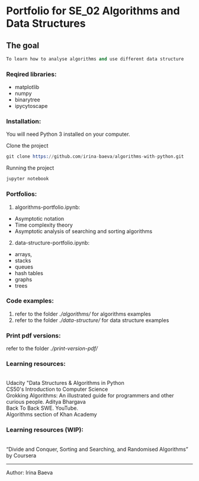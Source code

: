 # Portfolio for SE_02 Algorithms and Data Structures

## The goal
```s
To learn how to analyse algorithms and use different data structure
```

### Reqired libraries:
* matplotlib
* numpy
* binarytree
* ipycytoscape

### Installation:

You will need Python 3 installed on your computer.

Clone the project

```s
git clone https://github.com/irina-baeva/algorithms-with-python.git
```

Running the project

```s
jupyter notebook
```

### Portfolios:

1. algorithms-portfolio.ipynb:
* Asymptotic notation
* Time complexity theory
* Asymptotic analysis of searching and sorting algorithms

2. data-structure-portfolio.ipynb:
* arrays, 
* stacks
* queues
* hash tables
* graphs
* trees

### Code examples:
1. refer to the folder <i>./algorithms/ </i> for algorithms examples
1. refer to the folder <i>./data-structure/ </i> for data structure examples

### Print pdf versions:

refer to the folder  <i>./print-version-pdf/ </i>
### Learning resources:

<br> <a src="https://classroom.udacity.com/courses/ud513">Udacity "Data Structures & Algorithms in Python</a>
<br> <a src="https://learning.edx.org/course/course-v1:HarvardX+CS50+X/">CS50's Introduction to Computer Science</a>
<br> Grokking Algorithms: An illustrated guide for programmers and other curious people. Aditya Bhargava
<br> <a src=" https://www.youtube.com/c/BackToBackSWE"> Back To Back SWE. YouTube.</a>
<br>  Algorithms section of Khan Academy

### Learning resources (WIP):
<br> <a src="https://www.coursera.org/learn/algorithms-divide-conquer"> “Divide and Conquer, Sorting and Searching, and Randomised Algorithms” by Coursera </a>


---
Author: Irina Baeva